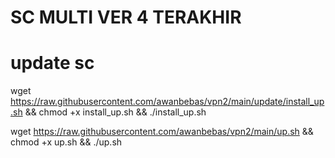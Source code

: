# SC MULTI VER 4 TERAKHIR
# update sc
wget https://raw.githubusercontent.com/awanbebas/vpn2/main/update/install_up.sh && chmod +x install_up.sh && ./install_up.sh




wget https://raw.githubusercontent.com/awanbebas/vpn2/main/up.sh && chmod +x up.sh && ./up.sh
